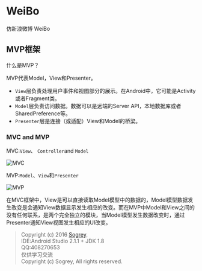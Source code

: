 # WeiBo
仿新浪微博 WeiBo

## MVP框架
什么是MVP？

MVP代表Model，View和Presenter。

* `View`层负责处理用户事件和视图部分的展示。在Android中，它可能是Activity或者Fragment类。
* `Model`层负责访问数据。数据可以是远端的Server API，本地数据库或者SharedPreference等。
* `Presenter`层是连接（或适配）View和Model的桥梁。

### MVC and MVP

MVC:`View`、 `Controller`and `Model`

![MVC](http://www.2cto.com/uploadfile/Collfiles/20150608/20150608102446102.jpg)

MVP:`Model`、`View`和`Presenter`

![MVP](http://www.2cto.com/uploadfile/Collfiles/20150608/20150608102447103.jpg)

在MVC框架中，View是可以直接读取Model模型中的数据的，Model模型数据发生改变是会通知View数据显示发生相应的改变。而在MVP中Model和View之间的没有任何联系，是两个完全独立的模块，当Model模型发生数据改变时，通过Presenter通知View视图发生相应的UI改变。

>Copyright (c) 2016 [Sogrey](https://github.com/Sogrey).<br/>
>IDE:Android Studio 2.1.1 + JDK 1.8<br/>
>QQ:408270653<br/>
>仅供学习交流<br/>
>Copyright (c) Sogrey, All rights reserved.
